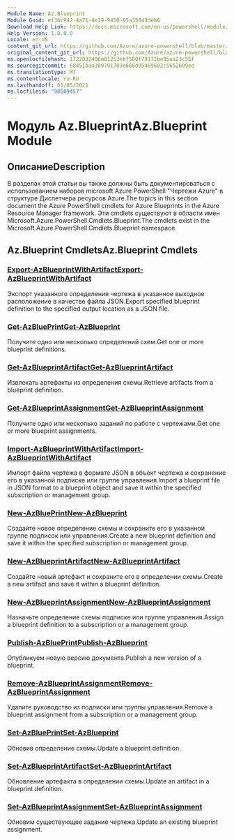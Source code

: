```yaml
---
Module Name: Az.Blueprint
Module Guid: ef36c942-4a71-4e19-9450-05a35843deb6
Download Help Link: https://docs.microsoft.com/en-us/powershell/module/az.blueprint
Help Version: 1.0.0.0
Locale: en-US
content_git_url: https://github.com/Azure/azure-powershell/blob/master/src/Blueprint/Blueprint/help/Az.Blueprint.md
original_content_git_url: https://github.com/Azure/azure-powershell/blob/master/src/Blueprint/Blueprint/help/Az.Blueprint.md
ms.openlocfilehash: 1722032406a81253ebf580f79172be85aa23c55f
ms.sourcegitcommit: 68451baa389791703e666d95469602c5652609ee
ms.translationtype: MT
ms.contentlocale: ru-RU
ms.lasthandoff: 01/05/2021
ms.locfileid: "98509457"
---
```

# <span data-ttu-id="1d2f8-101">Модуль Az.Blueprint</span><span class="sxs-lookup"><span data-stu-id="1d2f8-101">Az.Blueprint Module</span></span>
## <span data-ttu-id="1d2f8-102">Описание</span><span class="sxs-lookup"><span data-stu-id="1d2f8-102">Description</span></span>
<span data-ttu-id="1d2f8-103">В разделах этой статьи вы также должны быть документироваться с использованием наборов microsoft Azure PowerShell "Чертежи Azure" в структуре Диспетчера ресурсов Azure.</span><span class="sxs-lookup"><span data-stu-id="1d2f8-103">The topics in this section document the Azure PowerShell cmdlets for Azure Blueprints in the Azure Resource Manager framework.</span></span> <span data-ttu-id="1d2f8-104">Эти cmdlets существуют в области имен Microsoft.Azure.PowerShell.Cmdlets.Blueprint.</span><span class="sxs-lookup"><span data-stu-id="1d2f8-104">The cmdlets exist in the Microsoft.Azure.PowerShell.Cmdlets.Blueprint namespace.</span></span>

## <span data-ttu-id="1d2f8-105">Az.Blueprint Cmdlets</span><span class="sxs-lookup"><span data-stu-id="1d2f8-105">Az.Blueprint Cmdlets</span></span>
### [<span data-ttu-id="1d2f8-106">Export-AzBlueprintWithArtifact</span><span class="sxs-lookup"><span data-stu-id="1d2f8-106">Export-AzBlueprintWithArtifact</span></span>](Export-AzBlueprintWithArtifact.md)
<span data-ttu-id="1d2f8-107">Экспорт указанного определения чертежа в указанное выходное расположение в качестве файла JSON.</span><span class="sxs-lookup"><span data-stu-id="1d2f8-107">Export specified blueprint definition to the specified output location as a JSON file.</span></span> 

### [<span data-ttu-id="1d2f8-108">Get-AzBluePrint</span><span class="sxs-lookup"><span data-stu-id="1d2f8-108">Get-AzBlueprint</span></span>](Get-AzBlueprint.md)
<span data-ttu-id="1d2f8-109">Получите одно или несколько определений схем.</span><span class="sxs-lookup"><span data-stu-id="1d2f8-109">Get one or more blueprint definitions.</span></span>

### [<span data-ttu-id="1d2f8-110">Get-AzBlueprintArtifact</span><span class="sxs-lookup"><span data-stu-id="1d2f8-110">Get-AzBlueprintArtifact</span></span>](Get-AzBlueprintArtifact.md)
<span data-ttu-id="1d2f8-111">Извлекать артефакты из определения схемы.</span><span class="sxs-lookup"><span data-stu-id="1d2f8-111">Retrieve artifacts from a blueprint definition.</span></span>

### [<span data-ttu-id="1d2f8-112">Get-AzBlueprintAssignment</span><span class="sxs-lookup"><span data-stu-id="1d2f8-112">Get-AzBlueprintAssignment</span></span>](Get-AzBlueprintAssignment.md)
<span data-ttu-id="1d2f8-113">Получите одно или несколько заданий по работе с чертежами.</span><span class="sxs-lookup"><span data-stu-id="1d2f8-113">Get one or more blueprint assignments.</span></span>

### [<span data-ttu-id="1d2f8-114">Import-AzBlueprintWithArtifact</span><span class="sxs-lookup"><span data-stu-id="1d2f8-114">Import-AzBlueprintWithArtifact</span></span>](Import-AzBlueprintWithArtifact.md)
<span data-ttu-id="1d2f8-115">Импорт файла чертежа в формате JSON в объект чертежа и сохранение его в указанной подписке или группе управления.</span><span class="sxs-lookup"><span data-stu-id="1d2f8-115">Import a blueprint file in JSON format to a blueprint object and save it within the specified subscription or management group.</span></span>

### [<span data-ttu-id="1d2f8-116">New-AzBluePrint</span><span class="sxs-lookup"><span data-stu-id="1d2f8-116">New-AzBlueprint</span></span>](New-AzBlueprint.md)
<span data-ttu-id="1d2f8-117">Создайте новое определение схемы и сохраните его в указанной группе подписок или управления.</span><span class="sxs-lookup"><span data-stu-id="1d2f8-117">Create a new blueprint definition and save it within the specified subscription or management group.</span></span>

### [<span data-ttu-id="1d2f8-118">New-AzBlueprintArtifact</span><span class="sxs-lookup"><span data-stu-id="1d2f8-118">New-AzBlueprintArtifact</span></span>](New-AzBlueprintArtifact.md)
<span data-ttu-id="1d2f8-119">Создайте новый артефакт и сохраните его в определении схемы.</span><span class="sxs-lookup"><span data-stu-id="1d2f8-119">Create a new artifact and save it within a blueprint definition.</span></span>

### [<span data-ttu-id="1d2f8-120">New-AzBlueprintAssignment</span><span class="sxs-lookup"><span data-stu-id="1d2f8-120">New-AzBlueprintAssignment</span></span>](New-AzBlueprintAssignment.md)
<span data-ttu-id="1d2f8-121">Назначьте определение схемы подписке или группе управления.</span><span class="sxs-lookup"><span data-stu-id="1d2f8-121">Assign a blueprint definition to a subscription or a management group.</span></span>

### [<span data-ttu-id="1d2f8-122">Publish-AzBluePrint</span><span class="sxs-lookup"><span data-stu-id="1d2f8-122">Publish-AzBlueprint</span></span>](Publish-AzBlueprint.md)
<span data-ttu-id="1d2f8-123">Опубликуем новую версию документа.</span><span class="sxs-lookup"><span data-stu-id="1d2f8-123">Publish a new version of a blueprint.</span></span>

### [<span data-ttu-id="1d2f8-124">Remove-AzBlueprintAssignment</span><span class="sxs-lookup"><span data-stu-id="1d2f8-124">Remove-AzBlueprintAssignment</span></span>](Remove-AzBlueprintAssignment.md)
<span data-ttu-id="1d2f8-125">Удалите руководство из подписки или группы управления.</span><span class="sxs-lookup"><span data-stu-id="1d2f8-125">Remove a blueprint assignment from a subscription or a management group.</span></span>

### [<span data-ttu-id="1d2f8-126">Set-AzBluePrint</span><span class="sxs-lookup"><span data-stu-id="1d2f8-126">Set-AzBlueprint</span></span>](Set-AzBlueprint.md)
<span data-ttu-id="1d2f8-127">Обновив определение схемы.</span><span class="sxs-lookup"><span data-stu-id="1d2f8-127">Update a blueprint definition.</span></span>

### [<span data-ttu-id="1d2f8-128">Set-AzBlueprintArtifact</span><span class="sxs-lookup"><span data-stu-id="1d2f8-128">Set-AzBlueprintArtifact</span></span>](Set-AzBlueprintArtifact.md)
<span data-ttu-id="1d2f8-129">Обновление артефакта в определении схемы.</span><span class="sxs-lookup"><span data-stu-id="1d2f8-129">Update an artifact in a blueprint definition.</span></span>

### [<span data-ttu-id="1d2f8-130">Set-AzBlueprintAssignment</span><span class="sxs-lookup"><span data-stu-id="1d2f8-130">Set-AzBlueprintAssignment</span></span>](Set-AzBlueprintAssignment.md)
<span data-ttu-id="1d2f8-131">Обновим существующее задание чертежа.</span><span class="sxs-lookup"><span data-stu-id="1d2f8-131">Update an existing blueprint assignment.</span></span>

